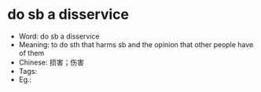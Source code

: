 # do sb a disservice

- Word: do sb a disservice
- Meaning: to do sth that harms sb and the opinion that other people have of them
- Chinese: 损害；伤害
- Tags: 
- Eg.: 
